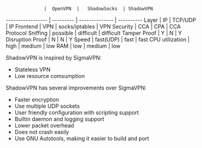                   |  OpenVPN  |   ShadowSocks  | ShadowVPN
----------------- | --------- | -------------- | ----------
Layer             |     IP    |     TCP/UDP    |     IP
Frontend          |    VPN    | socks/iptables |    VPN
Security          |    CCA    |       CPA      |    CCA
Protocol Sniffing |  possible |    difficult   | difficult
Tamper Proof      |     Y     |        N       |     Y
Disruption Proof  |     N     |        N       |     Y
Speed             | fast(UDP) |       fast     |    fast
CPU utilization   |    high   |      medium    |    low
RAM               |    low    |      medium    |    low

ShadowVPN is inspired by SigmaVPN:
- Stateless VPN
- Low resource comsumption

ShadowVPN has several improvements over SigmaVPN:
- Faster encryption
- Use multiple UDP sockets
- User friendly configuration with scripting support
- Builtin daemon and logging support
- Lower packet overhead
- Does not crash easily
- Use GNU Autotools, making it easier to build and port